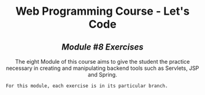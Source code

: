 <h1 align=center>
	<b>Web Programming Course - Let's Code</b>
</h1>

<h2 align=center>
	 <i>Module #8 Exercises</i>
</h2>

<p align=center>
  The eight Module of this course aims to give the student the practice necessary in creating and manipulating backend tools such as Servlets, JSP and Spring.
	
	For this module, each exercise is in its particular branch. 
</p>


